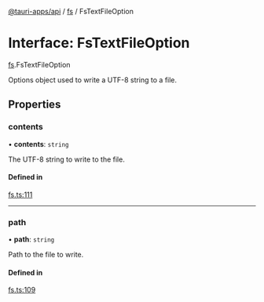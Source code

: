 [@tauri-apps/api](../README.md) / [fs](../modules/fs.md) / FsTextFileOption

# Interface: FsTextFileOption

[fs](../modules/fs.md).FsTextFileOption

Options object used to write a UTF-8 string to a file.

## Properties

### contents

• **contents**: `string`

The UTF-8 string to write to the file.

#### Defined in

[fs.ts:111](https://github.com/tauri-apps/tauri/blob/787ea09/tooling/api/src/fs.ts#L111)

___

### path

• **path**: `string`

Path to the file to write.

#### Defined in

[fs.ts:109](https://github.com/tauri-apps/tauri/blob/787ea09/tooling/api/src/fs.ts#L109)
